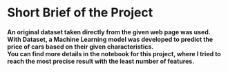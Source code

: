 # Short Brief of the Project
#### An original dataset taken directly from the given web page was used.<br> With Dataset, a Machine Learning model was developed to predict the price of cars based on their given characteristics.<br> You can find more details in the notebook for this project, where I tried to reach the most precise result with the least number of features.<br>